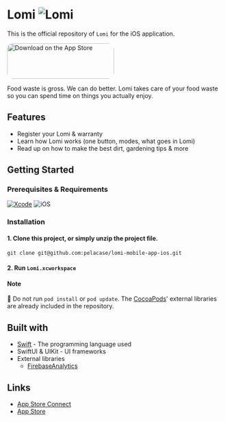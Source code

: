 # Lomi ![Lomi](https://img.shields.io/badge/-v1.0-green.svg?style=flat) 
This is the official repository of `Lomi` for the iOS application.

<a href="https://apps.apple.com/us/app/lomi/id1599166776?itsct=apps_box_badge&amp;itscg=30200" style="display: inline-block; overflow: hidden; border-radius: 13px; width: 250px; height: 83px;"><img src="https://tools.applemediaservices.com/api/badges/download-on-the-app-store/black/en-us?size=250x83&amp;releaseDate=1645488000&h=4752f3333af4000cf7fd70bd02a270e3" alt="Download on the App Store" style="border-radius: 13px; width: 250px; height: 83px;"></a>

Food waste is gross. We can do better. Lomi takes care of your food waste so you can spend time on things you actually enjoy.

## Features
- Register your Lomi & warranty
- Learn how Lomi works (one button, modes, what goes in Lomi)
- Read up on how to make the best dirt, gardening tips & more



## Getting Started

### Prerequisites & Requirements
[![Xcode](https://img.shields.io/badge/Xcode-+v13.0-green.svg?style=flat)](https://developer.apple.com/xcode/) ![iOS](https://img.shields.io/badge/iOS-+v14.0-green.svg?style=flat)

### Installation

#### 1. Clone this project, or simply unzip the project file.

```
git clone git@github.com:pelacase/lomi-mobile-app-ios.git
```

#### 2. Run `Lomi.xcworkspace`


#### Note
🚫 Do not run `pod install` or `pod update`. The [CocoaPods](https://cocoapods.org)' external libraries are already included in the repository.



## Built with

* [Swift](https://developer.apple.com/swift/) - The programming language used
* SwiftUI & UIKit - UI frameworks
* External libraries
    - [FirebaseAnalytics](https://cocoapods.org/pods/FirebaseAnalytics)


## Links
- [App Store Connect](https://appstoreconnect.apple.com/apps/1599166776/)
- [App Store](https://apps.apple.com/us/app/lomi/id1599166776)
